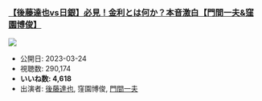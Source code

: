 ### [【後藤達也vs日銀】必見！金利とは何か？本音激白【門間一夫&窪園博俊】](https://www.youtube.com/watch?v=hrFXdV2uC1k)
[![](https://img.youtube.com/vi/hrFXdV2uC1k/sddefault.jpg)](https://www.youtube.com/watch?v=hrFXdV2uC1k)
-   公開日: 2023-03-24
-   視聴数: 290,174
-   **いいね数: 4,618**
-   出演者: [後藤達也](/rehacq_fan/people/後藤達也 "wikilink"), 窪園博俊, [門間一夫](/rehacq_fan/people/門間一夫 "wikilink")
